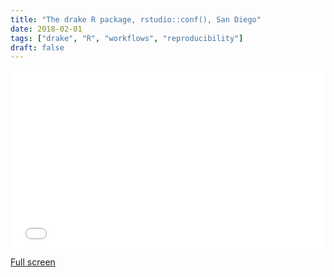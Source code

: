 ```yaml
---
title: "The drake R package, rstudio::conf(), San Diego"
date: 2018-02-01
tags: ["drake", "R", "workflows", "reproducibility"]
draft: false
---
```


<div style="position:relative;padding-top:56.25%;">
  <iframe src="../../drake-pitch-rstudio-conf-san-diego/" frameborder="0" allowfullscreen
    style="position:absolute;top:0;left:0;width:100%;height:100%;"></iframe>
</div>

[Full screen](../../drake-pitch-rstudio-conf-san-diego/)
